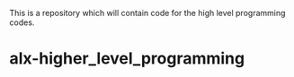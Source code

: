 This is a repository which will contain code for the high level programming codes.
# alx-higher_level_programming
